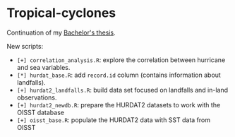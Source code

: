 # Tropical-cyclones
Continuation of my [Bachelor's thesis](https://github.com/aldomann/tropical-cyclones). 

New scripts: 
 - `[+] correlation_analysis.R`: explore the correlation between hurricane and sea variables.
 - `[*] hurdat_base.R`: add `record.id` column (contains information about landfalls).
 - `[+] hurdat2_landfalls.R`: build data set focused on landfalls and in-land observations.
 - `[+] hurdat2_newdb.R`: prepare the HURDAT2 datasets to work with the OISST database
 - `[+] oisst_base.R`: populate the HURDAT2 data with SST data from OISST

